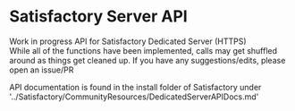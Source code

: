 # Satisfactory Server API

Work in progress API for Satisfactory Dedicated Server (HTTPS)  
While all of the functions have been implemented, calls may get shuffled around as things get cleaned up.
If you have any suggestions/edits, please open an issue/PR

API documentation is found in the install folder of Satisfactory under '../Satisfactory/CommunityResources/DedicatedServerAPIDocs.md'
